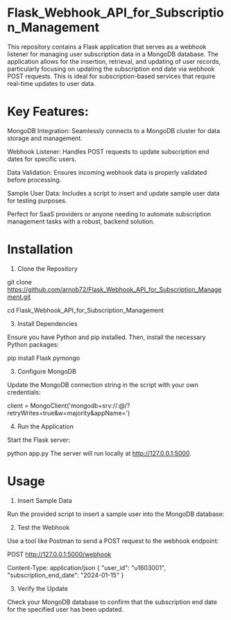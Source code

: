 # Flask_Webhook_API_for_Subscription_Management
This repository contains a Flask application that serves as a webhook listener for managing user subscription data in a MongoDB database. The application allows for the insertion, retrieval, and updating of user records, particularly focusing on updating the subscription end date via webhook POST requests. This is ideal for subscription-based services that require real-time updates to user data.

# Key Features:

MongoDB Integration: Seamlessly connects to a MongoDB cluster for data storage and management.

Webhook Listener: Handles POST requests to update subscription end dates for specific users.

Data Validation: Ensures incoming webhook data is properly validated before processing.

Sample User Data: Includes a script to insert and update sample user data for testing purposes.

Perfect for SaaS providers or anyone needing to automate subscription management tasks with a robust, backend solution.

# Installation
1. Clone the Repository

git clone https://github.com/arnob72/Flask_Webhook_API_for_Subscription_Management.git

cd Flask_Webhook_API_for_Subscription_Management


3. Install Dependencies

Ensure you have Python and pip installed. Then, install the necessary Python packages:

pip install Flask pymongo

3. Configure MongoDB

Update the MongoDB connection string in the script with your own credentials:

client = MongoClient('mongodb+srv://<username>:<password>@<cluster-url>/<dbname>?retryWrites=true&w=majority&appName=<appname>')

4. Run the Application

Start the Flask server:

python app.py
The server will run locally at http://127.0.0.1:5000.

# Usage
1. Insert Sample Data

Run the provided script to insert a sample user into the MongoDB database:

2. Test the Webhook

Use a tool like Postman to send a POST request to the webhook endpoint:

POST http://127.0.0.1:5000/webhook

Content-Type: application/json
{
    "user_id": "u1603001",
    "subscription_end_date": "2024-01-15"
}

3. Verify the Update

Check your MongoDB database to confirm that the subscription end date for the specified user has been updated.
